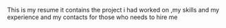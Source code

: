 This is my resume it contains the project i had worked on ,my skills and my experience and my contacts for those who needs to hire me
